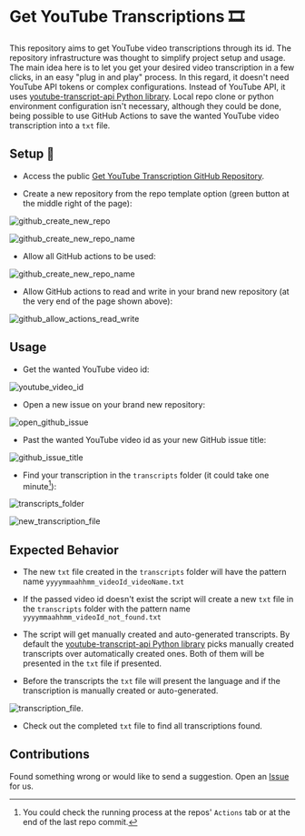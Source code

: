 # Get YouTube Transcriptions :film_strip:

This repository aims to get YouTube video transcriptions through its id.
The repository infrastructure was thought to simplify project setup and usage.
The main idea here is to let you get your desired video transcription in a few clicks, in an easy "plug in and play" process.
In this regard, it doesn't need YouTube API tokens or complex configurations.
Instead of YouTube API, it uses [youtube-transcript-api Python library](https://pypi.org/project/youtube-transcript-api/).
Local repo clone or python environment configuration isn't necessary, although they could be done, being possible to use GitHub Actions to save the wanted YouTube video transcription into a `txt` file.

## Setup :open_book:

- Access the public [Get YouTube Transcription GitHub Repository](https://github.com/gabrielbdornas/get-youtube-transcriptions).

- Create a new repository from the repo template option (green button at the middle right of the page):

![github_create_new_repo](assets/github_create_new_repo.jpg)

![github_create_new_repo_name](assets/github_create_new_repo_name.jpg)

- Allow all GitHub actions to be used:

![github_create_new_repo_name](assets/github_allow_actions.jpg)

- Allow GitHub actions to read and write in your brand new repository (at the very end of the page shown above):

![github_allow_actions_read_write](assets/github_allow_actions_read_write.jpg)

## Usage

- Get the wanted YouTube video id:

![youtube_video_id](assets/youtube_video_id.jpg)

- Open a new issue on your brand new repository:

![open_github_issue](assets/open_github_issue.jpg)

- Past the wanted YouTube video id as your new GitHub issue title:

![github_issue_title](assets/github_issue_title.jpg)

- Find your transcription in the `transcripts` folder (it could take one minute[^1]):

![transcripts_folder](assets/transcripts_folder.jpg)

![new_transcription_file](assets/new_transcription_file.jpg)

## Expected Behavior

- The new `txt` file created in the `transcripts` folder will have the pattern name `yyyymmaahhmm_videoId_videoName.txt`

- If the passed video id doesn't exist the script will create a new `txt` file in the `transcripts` folder with the pattern name `yyyymmaahhmm_videoId_not_found.txt`

- The script will get manually created and auto-generated transcripts. By default the [youtube-transcript-api Python library](https://pypi.org/project/youtube-transcript-api/#:~:text=%27en%27%5D\)-,By,-default%20this%20module) picks manually created transcripts over automatically created ones. Both of them will be presented in the `txt` file if presented.

- Before the transcripts the `txt` file will present the language and if the transcription is manually created or auto-generated.

![transcription_file](assets/transcription_file.jpg).

- Check out the completed `txt` file to find all transcriptions found.


## Contributions

Found something wrong or would like to send a suggestion.
Open an [Issue](https://github.com/gabrielbdornas/get-youtube-transcriptions/issues) for us.

[^1]: You could check the running process at the repos' `Actions` tab or at the end of the last repo commit.